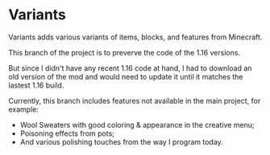 # Variants
Variants adds various variants of items, blocks, and features from Minecraft.

This branch of the project is to preverve the code of the 1.16 versions.

But since I didn't have any recent 1.16 code at hand, I had to download an old
version of the mod and would need to update it until it matches the lastest 1.16 build.

Currently, this branch includes features not available in the main project, for example:

- Wool Sweaters with good coloring & appearance in the creative menu;
- Poisoning effects from pots;
- And various polishing touches from the way I program today.
